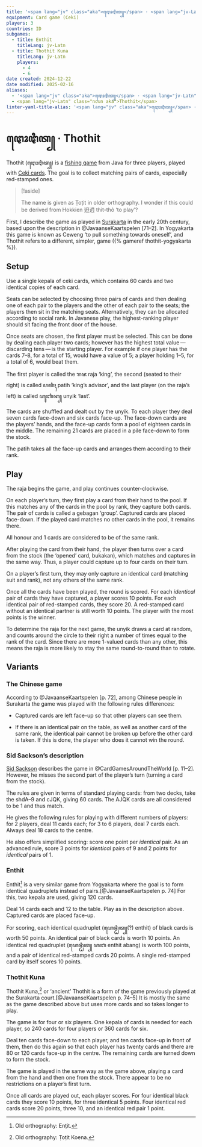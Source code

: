 ```yaml
---
title: '<span lang="jv" class="aka">ꦛꦺꦴꦛꦶꦠ꧀</span> · <span lang="jv-Latn" class="noun aka">Thothit</span>'
equipment: Card game (Ceki)
players: 3
countries: ID
subgames:
  - title: Enthit
    titleLang: jv-Latn
  - title: Thothit Kuna
    titleLang: jv-Latn
    players:
      - 4
      - 6
date created: 2024-12-22
date modified: 2025-02-16
aliases:
  - '<span lang="jv" class="aka">ꦛꦺꦴꦛꦶꦠ꧀</span> · <span lang="jv-Latn" class="noun aka">Thothit</span>'
  - <span lang="jv-Latn" class="noun aka">Thothit</span>
linter-yaml-title-alias: '<span lang="jv" class="aka">ꦛꦺꦴꦛꦶꦠ꧀</span> · <span lang="jv-Latn" class="noun aka">Thothit</span>'
---
```

# <span lang="jv" class="aka">ꦛꦺꦴꦛꦶꦠ꧀</span> · <span lang="jv-Latn" class="noun aka">Thothit</span>

<span lang="jv-Latn" class="noun aka">Thothit</span> (<span lang="jv" class="aka">ꦛꦺꦴꦛꦶꦠ꧀</span>) is a [fishing game](articles/families/fishing-games/fishing-games.md) from Java for three players,  played with [Ceki cards](articles/cards/ceki/ceki.md). The goal is to collect matching pairs of cards, especially red-stamped ones.

> [!aside]
>
> The name is given as <span lang="jv-Latn" class="noun aka">Ṭoṭit</span> in older orthography. I wonder if this could be derived from Hokkien <span lang="nan">𨑨迌</span> <span lang="nan-Latn">thit-thô</span> ‘to play’?

First, I describe the game as played in [Surakarta](https://en.wikipedia.org/wiki/Surakarta) in the early 20th century, based upon the description in @JavaanseKaartspelen [71–2]. In Yogyakarta this game is known as <span lang="jv-Latn" class="noun aka">Ceweng</span> ‘to pull something towards oneself’, and <span lang="jv-Latn" class="noun">Thothit</span> refers to a different, simpler, game ({% gameref thothit-yogyakarta %}).

## Setup

Use a single <span lang="jv-Latn">kepala</span> of <span lang="jv-Latn">ceki</span> cards, which contains 60 cards and two identical copies of each card.

Seats can be selected by choosing three pairs of cards and then dealing one of each pair to the players and the other of each pair to the seats; the players then sit in the matching seats. Alternatively, they can be allocated according to social rank. In Javanese play, the highest-ranking player should sit facing the front door of the house.

Once seats are chosen, the first player must be selected. This can be done by dealing each player two cards; however has the highest total value — discarding tens — is the starting player. For example if one player has the cards <Cards>7–8</Cards>, for a total of 15, would have a value of 5; a player holding <Cards>1–5</Cards>, for a total of 6, would beat them.

The first player is called the <span lang="jv">ꦫꦗ</span> <span lang="jv-Latn">raja</span> ‘king’, the second (seated to their right) is called <span lang="jv">ꦥꦠꦶꦃ</span> <span lang="jv-Latn">patih</span> ‘king’s advisor’, and the last player (on the <span lang="jv-Latn">raja</span>’s left) is called <span lang="jv">ꦲꦸꦚꦶꦏ꧀</span> <span lang="jv-Latn">unyik</span> ‘last’.

The cards are shuffled and dealt out by the <span lang="jv-Latn">unyik</span>.  To each player they deal seven cards face-down and six cards face-up. The face-down cards are the players’ hands, and the face-up cards form a pool of eighteen cards in the middle. The remaining 21 cards are placed in a pile face-down to form the stock.

The <span lang="jv-Latn">patih</span> takes all the face-up cards and arranges them according to their rank.

## Play

The <span lang="jv-Latn">raja</span> begins the game, and play continues counter-clockwise.

On each player’s turn, they first play a card from their hand to the pool. If this matches any of the cards in the pool by rank, they capture both cards. The pair of cards is called a <span lang="jv-Latn">gebagan</span> ‘group’. Captured cards are placed face-down. If the played card matches no other cards in the pool, it remains there.

All honour and <Cards>1</Cards> cards are considered to be of the same rank.

After playing the card from their hand, the player then turns over a card from the stock (the ‘opened’ card, <span lang="jv-Latn">bukakan</span>), which matches and captures in the same way. Thus, a player could capture up to four cards on their turn.

On a player’s first turn, they may only capture an identical card (matching suit and rank), not any others of the same rank.

Once all the cards have been played, the round is scored. For each _identical_ pair of cards they have captured, a player scores 10 points. For each identical pair of red-stamped cards, they score 20. A red-stamped card without an identical partner is still worth 10 points. The player with the most points is the winner.

To determine the <span lang="jv-Latn">raja</span> for the next game, the <span lang="jv-Latn">unyik</span> draws a card at random, and counts around the circle to their right a number of times equal to the rank of the card. Since there are more <Cards>1</Cards>-valued cards than any other, this means the <span lang="jv-Latn">raja</span> is more likely to stay the same round-to-round than to rotate.

## Variants

### The Chinese game

According to @JavaanseKaartspelen [p. 72], among Chinese people in Surakarta the game was played with the following rules differences:

* Captured cards are left face-up so that other players can see them.

* If there is an identical pair on the table, as well as another card of the same rank, the identical pair cannot be broken up before the other card is taken. If this is done, the player who does it cannot win the round.

### Sid Sackson’s description

[Sid Sackson](articles/people/sid-sackson.md) describes the game in @CardGamesAroundTheWorld [p. 11–2].  However, he misses the second part of the player’s turn (turning a card from the stock).

The rules are given in terms of standard playing cards: from two decks, take the <Cards>shdA–9</Cards> and <Cards>cJQK</Cards>, giving 60 cards. The <Cards>AJQK</Cards> cards are all considered to be <Cards>1</Cards> and thus match.

He gives the following rules for playing with different numbers of players: for 2 players, deal 11 cards each; for 3 to 6 players, deal 7 cards each. Always deal 18 cards to the centre.

He also offers simplified scoring: score one point per _identical_ pair. As an advanced rule, score 3 points for _identical_ pairs of <Cards>9</Cards> and 2 points for _identical_ pairs of <Cards>1</Cards>.

### <span lang="jv-Latn" class="noun aka" id="enthit">Enthit</span>

<span lang="jv-Latn" class="noun">Enthit</span>[^fn0] is a very similar game from Yogyakarta where the goal is to form identical quadruplets instead of pairs.[@JavaanseKaartspelen p. 74] For this, two <span lang="jv-Latn">kepala</span> are used, giving 120 cards.

[^fn0]: Old orthography: <span lang="jv-Latn" class="aka">Enṭit</span>.

Deal 14 cards each and 12 to the table. Play as in the description above.  Captured cards are placed face-up.

For scoring, each identical quadruplet (<span lang="jv">ꦲꦺꦤ꧀ꦛꦶꦠ꧀</span>(?) <span lang="jv-Latn">enthit</span>) of black cards is worth 50 points. An identical pair of black cards is worth 10 points. An identical red quadruplet (<span lang="jv">ꦲꦺꦤ꧀ꦛꦶꦠ꧀ ꦲꦧꦁ</span> <span lang="jv-Latn">enthit abang</span>) is worth 100 points, and a pair of identical red-stamped cards 20 points. A single red-stamped card by itself scores 10 points.

### <span lang="jv-Latn" class="noun aka">Thothit Kuna</span>

<span lang="jv-Latn" class="noun">Thothit Kuna</span>,[^fn1] or ‘ancient’ <span lang="jv-Latn" class="noun">Thothit</span> is a form of the game previously played at the Surakarta court.[@JavaanseKaartspelen p. 74–5] It is mostly the same as the game described above but uses more cards and so takes longer to play.

[^fn1]: Old orthography: <span lang="jv-Latn" class="aka">Ṭoṭit Koena</span>.

The game is for four or six players. One <span lang="ms">kepala</span> of cards is needed for each player, so 240 cards for four players or 360 cards for six.

Deal ten cards face-down to each player, and ten cards face-up in front of them, then do this again so that each player has twenty cards and there are 80 or 120 cards face-up in the centre. The remaining cards are turned down to form the stock.

The game is played in the same way as the game above, playing a card from the hand and then one from the stock. There appear to be no restrictions on a player’s first turn.

Once all cards are played out, each player scores. For four identical black cards they score 10 points, for three identical 5 points. Four identical red cards score 20 points, three 10, and an identical red pair 1 point.
